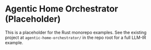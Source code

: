 # Agentic Home Orchestrator (Placeholder)

This is a placeholder for the Rust monorepo examples. See the existing project at `agentic-home-orchestrator/` in the repo root for a full LLM-IR example.
